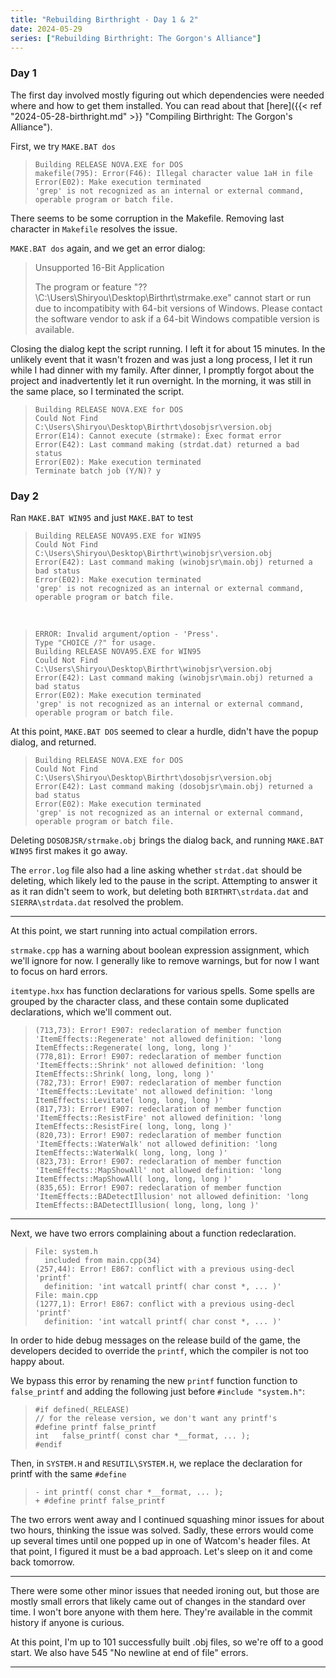 ```yaml
---
title: "Rebuilding Birthright - Day 1 & 2"
date: 2024-05-29
series: ["Rebuilding Birthright: The Gorgon's Alliance"]
---
```



### Day 1

The first day involved mostly figuring out which dependencies were needed where and how to get them installed. You can read about that [here]({{< ref "2024-05-28-birthright.md" >}} "Compiling Birthright: The Gorgon's Alliance").

First, we try `MAKE.BAT dos`

>     Building RELEASE NOVA.EXE for DOS
>     makefile(795): Error(F46): Illegal character value 1aH in file
>     Error(E02): Make execution terminated
>     'grep' is not recognized as an internal or external command, operable program or batch file.

There seems to be some corruption in the Makefile. Removing last character in `Makefile` resolves the issue.

`MAKE.BAT dos` again, and we get an error dialog:

> Unsupported 16-Bit Application
> 
> The program or feature "\??\C:\Users\Shiryou\Desktop\Birthrt\strmake.exe" cannot start or run due to incompatibity with 64-bit versions of Windows. Please contact the software vendor to ask if a 64-bit Windows compatible version is available.

Closing the dialog kept the script running. I left it for about 15 minutes. In the unlikely event that it wasn't frozen and was just a long process, I let it run while I had dinner with my family. After dinner, I promptly forgot about the project and inadvertently let it run overnight. In the morning, it was still in the same place, so I terminated the script.

>     Building RELEASE NOVA.EXE for DOS
>     Could Not Find C:\Users\Shiryou\Desktop\Birthrt\dosobjsr\version.obj
>     Error(E14): Cannot execute (strmake): Exec format error
>     Error(E42): Last command making (strdat.dat) returned a bad status
>     Error(E02): Make execution terminated
>     Terminate batch job (Y/N)? y

### Day 2

Ran `MAKE.BAT WIN95` and just `MAKE.BAT` to test

>     Building RELEASE NOVA95.EXE for WIN95
>     Could Not Find C:\Users\Shiryou\Desktop\Birthrt\winobjsr\version.obj
>     Error(E42): Last command making (winobjsr\main.obj) returned a bad status
>     Error(E02): Make execution terminated
>     'grep' is not recognized as an internal or external command, operable program or batch file.

<br>

>     ERROR: Invalid argument/option - 'Press'.
>     Type "CHOICE /?" for usage.
>     Building RELEASE NOVA95.EXE for WIN95
>     Could Not Find C:\Users\Shiryou\Desktop\Birthrt\winobjsr\version.obj
>     Error(E42): Last command making (winobjsr\main.obj) returned a bad status
>     Error(E02): Make execution terminated
>     'grep' is not recognized as an internal or external command, operable program or batch file.

At this point, `MAKE.BAT DOS` seemed to clear a hurdle, didn't have the popup dialog, and returned.

>     Building RELEASE NOVA.EXE for DOS
>     Could Not Find C:\Users\Shiryou\Desktop\Birthrt\dosobjsr\version.obj
>     Error(E42): Last command making (dosobjsr\main.obj) returned a bad status
>     Error(E02): Make execution terminated
>     'grep' is not recognized as an internal or external command, operable program or batch file.

Deleting `DOSOBJSR/strmake.obj` brings the dialog back, and running `MAKE.BAT WIN95` first makes it go away.

The `error.log` file also had a line asking whether `strdat.dat` should be deleting, which likely led to the pause in the script. Attempting to answer it as it ran didn't seem to work, but deleting both `BIRTHRT\strdata.dat` and `SIERRA\strdata.dat` resolved the problem.

---

At this point, we start running into actual compilation errors.

`strmake.cpp` has a warning about boolean expression assignment, which we'll ignore for now. I generally like to remove warnings, but for now I want to focus on hard errors.

`itemtype.hxx` has function declarations for various spells. Some spells are grouped by the character class, and these contain some duplicated declarations, which we'll comment out.

>     (713,73): Error! E907: redeclaration of member function 'ItemEffects::Regenerate' not allowed definition: 'long ItemEffects::Regenerate( long, long, long )'
>     (778,81): Error! E907: redeclaration of member function 'ItemEffects::Shrink' not allowed definition: 'long ItemEffects::Shrink( long, long, long )'
>     (782,73): Error! E907: redeclaration of member function 'ItemEffects::Levitate' not allowed definition: 'long ItemEffects::Levitate( long, long, long )'
>     (817,73): Error! E907: redeclaration of member function 'ItemEffects::ResistFire' not allowed definition: 'long ItemEffects::ResistFire( long, long, long )'
>     (820,73): Error! E907: redeclaration of member function 'ItemEffects::WaterWalk' not allowed definition: 'long ItemEffects::WaterWalk( long, long, long )'
>     (823,73): Error! E907: redeclaration of member function 'ItemEffects::MapShowAll' not allowed definition: 'long ItemEffects::MapShowAll( long, long, long )'
>     (835,65): Error! E907: redeclaration of member function 'ItemEffects::BADetectIllusion' not allowed definition: 'long ItemEffects::BADetectIllusion( long, long, long )'

---

Next, we have two errors complaining about a function redeclaration.

>     File: system.h
>       included from main.cpp(34)
>     (257,44): Error! E867: conflict with a previous using-decl 'printf'
>       definition: 'int watcall printf( char const *, ... )'
>     File: main.cpp
>     (1277,1): Error! E867: conflict with a previous using-decl 'printf'
>       definition: 'int watcall printf( char const *, ... )'

In order to hide debug messages on the release build of the game, the developers decided to override the `printf`, which the compiler is not too happy about.

We bypass this error by renaming the new `printf` function function to `false_printf` and adding the following just before `#include "system.h"`:

>     #if defined(_RELEASE)
>     // for the release version, we don't want any printf's
>     #define printf false_printf
>     int	false_printf( const char *__format, ... );
>     #endif

Then, in `SYSTEM.H` and `RESUTIL\SYSTEM.H`, we replace the declaration for printf with the same `#define`

>     - int	printf( const char *__format, ... );
>     + #define printf false_printf

The two errors went away and I continued squashing minor issues for about two hours, thinking the issue was solved. Sadly, these errors would come up several times until one popped up in one of Watcom's header files. At that point, I figured it must be a bad approach. Let's sleep on it and come back tomorrow.

---

There were some other minor issues that needed ironing out, but those are mostly small errors that likely came out of changes in the standard over time. I won't bore anyone with them here. They're available in the commit history if anyone is curious.

At this point, I'm up to 101 successfully built .obj files, so we're off to a good start. We also have 545 "No newline at end of file" errors.


---